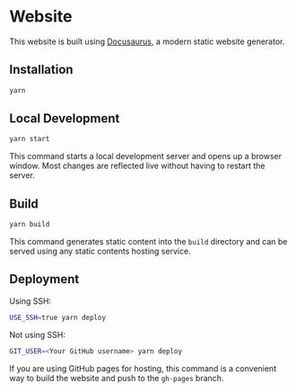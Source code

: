 # Website

This website is built using [Docusaurus](https://docusaurus.io/), a modern static website generator.

## Installation 

```bash
yarn
```

## Local Development

```bash
yarn start
```

This command starts a local development server and opens up a browser window. Most changes are reflected live without having to restart the server.

## Build

```bash
yarn build
```

This command generates static content into the `build` directory and can be served using any static contents hosting service.

## Deployment

Using SSH:

```bash
USE_SSH=true yarn deploy
```

Not using SSH:

```bash
GIT_USER=<Your GitHub username> yarn deploy
```

If you are using GitHub pages for hosting, this command is a convenient way to build the website and push to the `gh-pages` branch.
